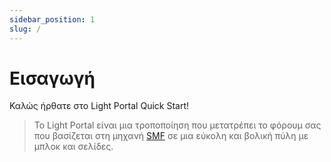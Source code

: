 ```yaml
---
sidebar_position: 1
slug: /
---
```


# Εισαγωγή

Καλώς ήρθατε στο Light Portal Quick Start!

> Το Light Portal είναι μια τροποποίηση που μετατρέπει το φόρουμ σας που βασίζεται στη μηχανή [SMF](https://www.simplemachines.org) σε μια εύκολη και βολική πύλη με μπλοκ και σελίδες.
